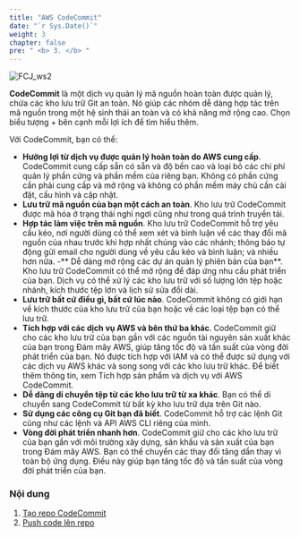 ```yaml
---
title: "AWS CodeCommit"
date: "`r Sys.Date()`"
weight: 3
chapter: false
pre: " <b> 3. </b> "
---
```


![FCJ_ws2](/FCJ-Workshop-2/images/3.codecommit/aws_codecommit.png)

**CodeCommit** là một dịch vụ quản lý mã nguồn hoàn toàn được quản lý, chứa các kho lưu trữ Git an toàn. Nó giúp các nhóm dễ dàng hợp tác trên mã nguồn trong một hệ sinh thái an toàn và có khả năng mở rộng cao. Chọn biểu tượng + bên cạnh mỗi lợi ích để tìm hiểu thêm.

Với CodeCommit, bạn có thể:

- **Hưởng lợi từ dịch vụ được quản lý hoàn toàn do AWS cung cấp**. CodeCommit cung cấp sẵn có sẵn và độ bền cao và loại bỏ các chi phí quản lý phần cứng và phần mềm của riêng bạn. Không có phần cứng cần phải cung cấp và mở rộng và không có phần mềm máy chủ cần cài đặt, cấu hình và cập nhật.
- **Lưu trữ mã nguồn của bạn một cách an toàn**. Kho lưu trữ CodeCommit được mã hóa ở trạng thái nghỉ ngơi cũng như trong quá trình truyền tải.
- **Hợp tác làm việc trên mã nguồn**. Kho lưu trữ CodeCommit hỗ trợ yêu cầu kéo, nơi người dùng có thể xem xét và bình luận về các thay đổi mã nguồn của nhau trước khi hợp nhất chúng vào các nhánh; thông báo tự động gửi email cho người dùng về yêu cầu kéo và bình luận; và nhiều hơn nữa. -** Dễ dàng mở rộng các dự án quản lý phiên bản của bạn**. Kho lưu trữ CodeCommit có thể mở rộng để đáp ứng nhu cầu phát triển của bạn. Dịch vụ có thể xử lý các kho lưu trữ với số lượng lớn tệp hoặc nhánh, kích thước tệp lớn và lịch sử sửa đổi dài.
- **Lưu trữ bất cứ điều gì, bất cứ lúc nào**. CodeCommit không có giới hạn về kích thước của kho lưu trữ của bạn hoặc về các loại tệp bạn có thể lưu trữ.
- **Tích hợp với các dịch vụ AWS và bên thứ ba khác**. CodeCommit giữ cho các kho lưu trữ của bạn gần với các nguồn tài nguyên sản xuất khác của bạn trong Đám mây AWS, giúp tăng tốc độ và tần suất của vòng đời phát triển của bạn. Nó được tích hợp với IAM và có thể được sử dụng với các dịch vụ AWS khác và song song với các kho lưu trữ khác. Để biết thêm thông tin, xem Tích hợp sản phẩm và dịch vụ với AWS CodeCommit.
- **Dễ dàng di chuyển tệp từ các kho lưu trữ từ xa khác**. Bạn có thể di chuyển sang CodeCommit từ bất kỳ kho lưu trữ dựa trên Git nào.
- **Sử dụng các công cụ Git bạn đã biết**. CodeCommit hỗ trợ các lệnh Git cũng như các lệnh và API AWS CLI riêng của mình.
- **Vòng đời phát triển nhanh hơn**. CodeCommit giữ cho các kho lưu trữ của bạn gần với môi trường xây dựng, sân khấu và sản xuất của bạn trong Đám mây AWS. Bạn có thể chuyển các thay đổi tăng dần thay vì toàn bộ ứng dụng. Điều này giúp bạn tăng tốc độ và tần suất của vòng đời phát triển của bạn.

### Nội dung

1.  [Tạo repo CodeCommit](3.1-repo/)
2.  [Push code lên repo](3.2-code/)
